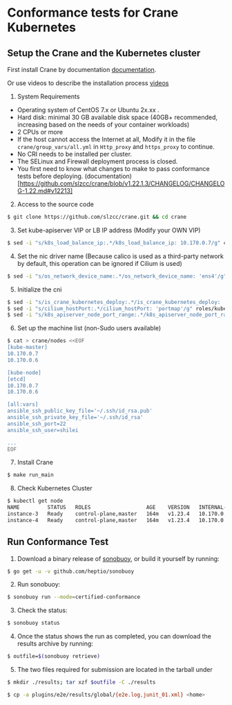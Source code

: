 # Conformance tests for Crane Kubernetes

## Setup the Crane and the Kubernetes cluster

First install Crane by documentation [documentation](https://github.com/slzcc/crane/blob/master/docs/INSTALL.md).

Or use videos to describe the installation process [videos](https://asciinema.org/a/uyVFgcNEUiv9AciahaTFCRvM6)

1. System Requirements
* Operating system of CentOS 7.x or Ubuntu 2x.xx .   
* Hard disk: minimal 30 GB available disk space (40GB+ recommended, increasing based on the needs of your container workloads)
* 2 CPUs or more
* If the host cannot access the Internet at all, Modify it in the file `crane/group_vars/all.yml` in `Http_proxy` and `https_proxy` to continue.
* No CRI needs to be installed per cluster.  
* The SELinux and Firewall deployment process is closed.
* You first need to know what changes to make to pass conformance tests before deploying. (documentation)[https://github.com/slzcc/crane/blob/v1.22.1.3/CHANGELOG/CHANGELOG-1.22.md#v12213]

2. Access to the source code
```sh
$ git clone https://github.com/slzcc/crane.git && cd crane
```

3. Set kube-apiserver VIP or LB IP address (Modify your OWN VIP)
```sh
$ sed -i "s/k8s_load_balance_ip:.*/k8s_load_balance_ip: 10.170.0.7/g" crane/group_vars/all.yml
```

4. Set the nic driver name (Because calico is used as a third-party network by default, this operation can be ignored if Cilium is used)
```sh
$ sed -i "s/os_network_device_name:.*/os_network_device_name: 'ens4'/g" crane/group_vars/all.yml
```

5. Initialize the cni
```sh
$ sed -i "s/is_crane_kubernetes_deploy:.*/is_crane_kubernetes_deploy: 'none'/g" roles/crane/defaults/main.yml
$ sed -i "s/cilium_hostPort:.*/cilium_hostPort: 'portmap'/g" roles/kubernetes-networks/defaults/cilium.yaml
$ sed -i "s/k8s_apiserver_node_port_range:.*/k8s_apiserver_node_port_range: '30000-32767'/g" roles/kubernetes-manifests/defaults/main.yml
```

6. Set up the machine list (non-Sudo users available)
```sh
$ cat > crane/nodes <<EOF
[kube-master]
10.170.0.7
10.170.0.6

[kube-node]
[etcd]
10.170.0.7
10.170.0.6

[all:vars]
ansible_ssh_public_key_file='~/.ssh/id_rsa.pub'
ansible_ssh_private_key_file='~/.ssh/id_rsa'
ansible_ssh_port=22
ansible_ssh_user=shilei

...
EOF
```

7. Install Crane
```sh
$ make run_main
```

8. Check Kubernetes Cluster
```sh
$ kubectl get node
NAME         STATUS   ROLES                  AGE    VERSION   INTERNAL-IP   EXTERNAL-IP   OS-IMAGE             KERNEL-VERSION    CONTAINER-RUNTIME
instance-3   Ready    control-plane,master   164m   v1.23.4   10.170.0.6    <none>        Ubuntu 20.04.3 LTS   5.11.0-1029-gcp   docker://20.10.8
instance-4   Ready    control-plane,master   164m   v1.23.4   10.170.0.7    <none>        Ubuntu 20.04.3 LTS   5.11.0-1029-gcp   docker://20.10.8
```

## Run Conformance Test

1. Download a binary release of [sonobuoy](https://github.com/cncf/k8s-conformance/blob/master/instructions.md), or build it yourself by running:
```sh
$ go get -u -v github.com/heptio/sonobuoy
```

2. Run sonobuoy:
```sh
$ sonobuoy run --mode=certified-conformance
```

3. Check the status:
```sh
$ sonobuoy status
```

4. Once the status shows the run as completed, you can download the results archive by running:
```sh
$ outfile=$(sonobuoy retrieve)
```

5. The two files required for submission are located in the tarball under
```sh
$ mkdir ./results; tar xzf $outfile -C ./results

$ cp -a plugins/e2e/results/global/{e2e.log,junit_01.xml} <home>
```
